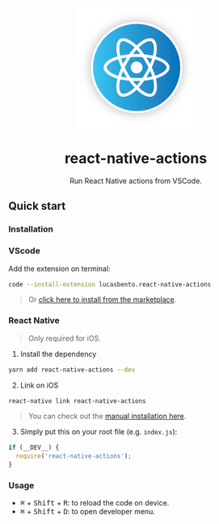 <p align="center">
  <img alt="React Native Actions" title="React Native Actions" src="/common/media/logo.png" />
</p>

<h1 align="center">react-native-actions</h1>
<p align="center">
  Run React Native actions from VSCode.
</p>

## Quick start

### Installation

### VScode

Add the extension on terminal:
```bash
code --install-extension lucasbento.react-native-actions
```
> Or [click here to install from the marketplace](https://marketplace.visualstudio.com/items?itemName=lucasbento.react-native-actions).

### React Native

> Only required for iOS.

1. Install the dependency
```bash
yarn add react-native-actions --dev
```

2. Link on iOS
```bash
react-native link react-native-actions
```

> You can check out the [manual installation here](https://github.com/lucasbento/react-native-actions/blob/master/packages/react-native-actions/README.md#manual-installation).

3. Simply put this on your root file (e.g. `index.js`):
```js
if (__DEV__) {
  require('react-native-actions');
}
```

### Usage

- <kbd>⌘</kbd> + <kbd>Shift</kbd> + <kbd>R</kbd>: to reload the code on device.
- <kbd>⌘</kbd> + <kbd>Shift</kbd> + <kbd>D</kbd>: to open developer menu.
